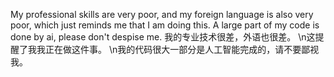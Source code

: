 My professional skills are very poor, and my foreign language is also very poor,
which just reminds me that I am doing this.
A large part of my code is done by ai, please don't despise me.
我的专业技术很差，外语也很差。
\n这提醒了我我正在做这件事。
\n我的代码很大一部分是人工智能完成的，请不要鄙视我。
